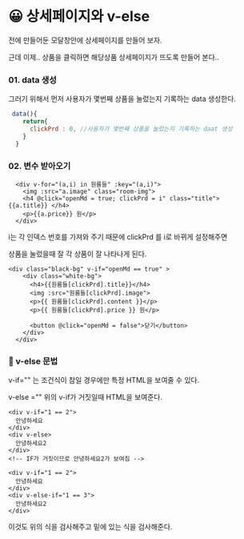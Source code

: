# 😀 상세페이지와 v-else

전에 만들어둔 모달창안에 상세페이지를 만들어 보자.

근데 이제.. 상품을 클릭하면 해당상품 상세페이지가 뜨도록 만들어 본다..



### 01. data 생성

그러기 위해서 먼저 사용자가 몇번째 상품을 눌렀는지 기록하는 data 생성한다.

```javascript
 data(){
    return{
      clickPrd : 0, //사용자가 몇번째 상품을 눌렀는지 기록하는 daat 생성
    }
  }
```



### 02. 변수 받아오기

```markup
  <div v-for="(a,i) in 원룸들" :key="(a,i)">
    <img :src="a.image" class="room-img">
    <h4 @click="openMd = true; clickPrd = i" class="title"> {{a.title}} </h4>
    <p>{{a.price}} 원</p>
  </div>
```

i는 각 인덱스 번호를 가져와 주기 때문에 clickPrd 를 i로 바뀌게 설정해주면

상품을 눌렀을때 잘 각 상품이 잘 나타나게 된다.



```markup
<div class="black-bg" v-if="openMd == true" >
    <div class="white-bg">
      <h4>{{원룸들[clickPrd].title}}</h4>
      <img :src="원룸들[clickPrd].image">
      <p>{{ 원룸들[clickPrd].content }}</p>
      <p>{{ 원룸들[clickPrd].price }} 원</p>

      <button @click="openMd = false">닫기</button>
    </div>
  </div>
```







### 🙂 v-else 문법

v-if="" 는 조건식이 참일 경우에만 특정 HTML을 보여줄 수 있다.

v-else ="" 위의 v-if가 거짓일때 HTML을 보여준다.



```
<div v-if="1 == 2">
  안녕하세요
</div>
<div v-else>
  안녕하세요2
</div>
<!-- IF가 거짓이므로 안녕하세요2가 보여짐 -->
```



```
<div v-if="1 == 2">
  안녕하세요
</div>
<div v-else-if="1 == 3">
  안녕하세요2
</div>
```

이것도 위의 식을 검사해주고 밑에 있는 식을 검사해준다.
